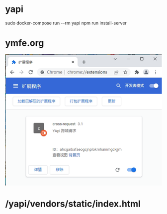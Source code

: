 # yapi
sudo docker-compose run --rm yapi npm run install-server

# ymfe.org

<img src="./plugin.png"/>

# /yapi/vendors/static/index.html

<style>
  .footer-wrapper { display:none!important; }
  .router-main:after { height:0!important; }
</style>

